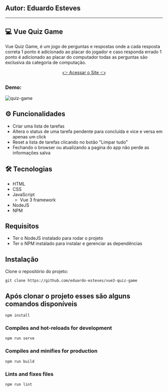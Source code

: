 <h2 style="text-aligin:center;">
  Autor: Eduardo Esteves
</h2>
<hr>

## 💻 Vue Quiz Game

Vue Quiz Game, é um jogo de perguntas e respostas onde a cada resposta correta 1 ponto é adicionado ao placar do jogador e caso responda errado 1 ponto é adicionado ao placar do computador todas as perguntas são exclusiva da categoria de computação.

<p align="center">
    <a href="https://edusitesvuejs.netlify.app/" target="_blank">👉 Acessar o Site 👈</a>
</p>

### Demo:

![quiz-game](https://user-images.githubusercontent.com/93061383/229002762-a9e01248-d96a-4fd8-9ba4-824f600defd3.gif)


## ⚙ Funcionalidades

- Criar uma lista de tarefas 
- Altera o status de uma tarefa pendente para concluída e vice e versa em apenas um click
- Reset a lista de tarefas clicando no botão "Limpar tudo"
- Fechando o browser ou atualizando a pagina do app não perde as informações salva

## 🛠 Tecnologias
- HTML
- CSS
- JavaScript
    - Vue 3 framework
- NodeJS
- NPM
## Requisitos

- Ter o NodeJS instalado para rodar o projeto
- Ter o NPM instalado para instalar e gerenciar as dependências

## Instalação

Clone o repositório do projeto:

```
git clone https://github.com/eduardo-esteves/vue3-quiz-game
```


## Após clonar o projeto esses são alguns comandos disponíveis


```
npm install
```

### Compiles and hot-reloads for development
```
npm run serve
```

### Compiles and minifies for production
```
npm run build
```

### Lints and fixes files
```
npm run lint
```

